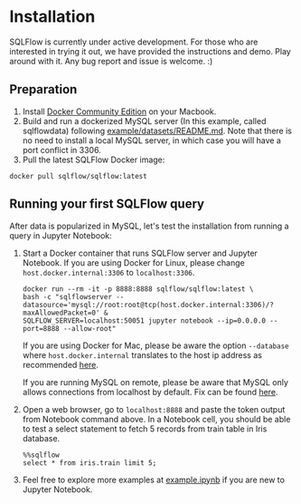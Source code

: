 # Installation

SQLFlow is currently under active development. For those who are interested in trying
it out, we have provided the instructions and demo. Play around with it. Any bug report and
issue is welcome. :)


## Preparation

1. Install [Docker Community Edition](https://docs.docker.com/install/) on your Macbook.
1. Build and run a dockerized MySQL server (In this example, called sqlflowdata) following [example/datasets/README.md](/example/datasets/README.md). Note that there is no need to install a local MySQL server, in which case you will have a port conflict in 3306. 
1. Pull the latest SQLFlow Docker image: 

`docker pull sqlflow/sqlflow:latest`

## Running your first SQLFlow query

After data is popularized in MySQL, let's test the installation from running a query in Jupyter Notebook:

1. Start a Docker container that runs SQLFlow server and Jupyter Notebook. If you are
   using Docker for Linux, please change `host.docker.internal:3306` to `localhost:3306`.

   ```
   docker run --rm -it -p 8888:8888 sqlflow/sqlflow:latest \
   bash -c "sqlflowserver --datasource='mysql://root:root@tcp(host.docker.internal:3306)/?maxAllowedPacket=0' &
   SQLFLOW_SERVER=localhost:50051 jupyter notebook --ip=0.0.0.0 --port=8888 --allow-root"
   ```

   If you are using Docker for Mac, please be aware the option `--database` where `host.docker.internal` translates to the host ip address as recommended [here](https://docs.docker.com/docker-for-mac/networking/).

   If you are running MySQL on remote, please be aware that MySQL only allows connections from localhost
   by default. Fix can be found [here](https://stackoverflow.com/questions/14779104/how-to-allow-remote-connection-to-mysql).

1. Open a web browser, go to `localhost:8888` and paste the token output from Notebook command above. In a Notebook cell, you should be able to test a select statement to fetch 5 records from train table in Iris database. 

   ```
   %%sqlflow
   select * from iris.train limit 5;
   ```

1. Feel free to explore more examples at [example.ipynb](/example/jupyter/example.ipynb) if you are new to Jupyter Notebook.
